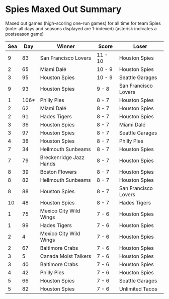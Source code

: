 # Spies Maxed Out Summary



Maxed out games (high-scoring one-run games) for all time for team Spies (note: all days and seasons displayed are 1-indexed) (asterisk indicates a postseason game)


| Sea | Day | Winner | Score | Loser | 
| ------ |------ |------ |------ |------ |
| 9 | 83 | San Francisco Lovers | 11 - 10 | Houston Spies | 
| 2 | 65 | Miami Dalé | 10 - 9 | Houston Spies | 
| 3 | 95 | Houston Spies | 10 - 9 | Seattle Garages | 
| 9 | 93 | Houston Spies | 9 - 8 | San Francisco Lovers | 
| 1 | 106* | Philly Pies | 8 - 7 | Houston Spies | 
| 2 | 62 | Miami Dalé | 8 - 7 | Houston Spies | 
| 2 | 91 | Hades Tigers | 8 - 7 | Houston Spies | 
| 3 | 36 | Houston Spies | 8 - 7 | Miami Dalé | 
| 3 | 97 | Houston Spies | 8 - 7 | Seattle Garages | 
| 4 | 38 | Houston Spies | 8 - 7 | Philly Pies | 
| 7 | 34 | Hellmouth Sunbeams | 8 - 7 | Houston Spies | 
| 7 | 79 | Breckenridge Jazz Hands | 8 - 7 | Houston Spies | 
| 8 | 39 | Boston Flowers | 8 - 7 | Houston Spies | 
| 8 | 82 | Hellmouth Sunbeams | 8 - 7 | Houston Spies | 
| 8 | 88 | Houston Spies | 8 - 7 | San Francisco Lovers | 
| 10 | 48 | Houston Spies | 8 - 7 | Hades Tigers | 
| 1 | 75 | Mexico City Wild Wings | 7 - 6 | Houston Spies | 
| 1 | 99 | Hades Tigers | 7 - 6 | Houston Spies | 
| 2 | 4 | Mexico City Wild Wings | 7 - 6 | Houston Spies | 
| 2 | 67 | Baltimore Crabs | 7 - 6 | Houston Spies | 
| 3 | 5 | Canada Moist Talkers | 7 - 6 | Houston Spies | 
| 3 | 40 | Baltimore Crabs | 7 - 6 | Houston Spies | 
| 4 | 42 | Philly Pies | 7 - 6 | Houston Spies | 
| 5 | 66 | Houston Spies | 7 - 6 | Seattle Garages | 
| 5 | 82 | Houston Spies | 7 - 6 | Unlimited Tacos | 


